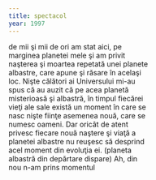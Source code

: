 ```yaml
---
title: spectacol
year: 1997
---
```


de mii şi mii de ori am stat aici, pe  
marginea planetei mele şi am privit  
naşterea şi moartea repetată unei planete  
albastre, care apune şi răsare în acelaşi  
loc. Nişte călători ai Universului mi-au  
spus că au auzit că pe acea planetă  
misterioasă şi albastră, în timpul fiecărei  
vieţi ale sale există un moment în care se  
nasc nişte fiinţe asemenea nouă, care se  
numesc oameni. Dar oricât de atent  
privesc fiecare nouă naştere şi viaţă a  
planetei albastre nu reuşesc să desprind  
acel moment din evoluţia ei. (planeta  
albastră din depărtare dispare) Ah, din  
nou n-am prins momentul  
